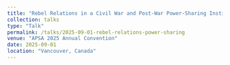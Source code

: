 ```yaml
---
title: "Rebel Relations in a Civil War and Post-War Power-Sharing Institutions"
collection: talks
type: "Talk"
permalink: /talks/2025-09-01-rebel-relations-power-sharing
venue: "APSA 2025 Annual Convention"
date: 2025-09-01
location: "Vancouver, Canada"
---
```

